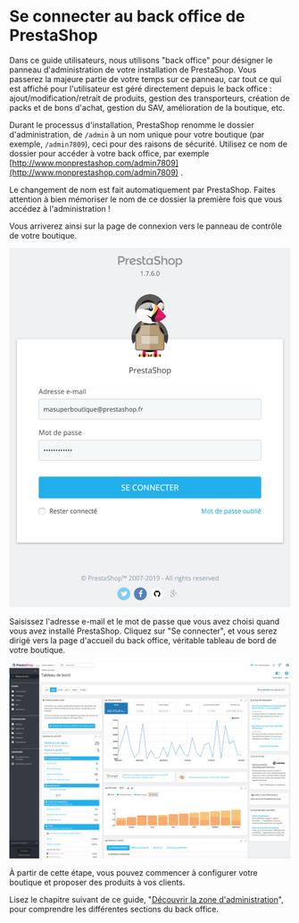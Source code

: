 # Se connecter au back office de PrestaShop

Dans ce guide utilisateurs, nous utilisons "back office" pour désigner le panneau d'administration de votre installation de PrestaShop. Vous passerez la majeure partie de votre temps sur ce panneau, car tout ce qui est affiché pour l'utilisateur est géré directement depuis le back office : ajout/modification/retrait de produits, gestion des transporteurs, création de packs et de bons d'achat, gestion du SAV, amélioration de la boutique, etc.

Durant le processus d'installation, PrestaShop renomme le dossier d'administration, de `/admin` à un nom unique pour votre boutique \(par exemple, `/admin7809`\), ceci pour des raisons de sécurité. Utilisez ce nom de dossier pour accéder à votre back office, par exemple [http://www.monprestashop.com/admin7809](http://www.monprestashop.com/admin7809) .

Le changement de nom est fait automatiquement par PrestaShop. Faites attention à bien mémoriser le nom de ce dossier la première fois que vous accédez à l'administration !

Vous arriverez ainsi sur la page de connexion vers le panneau de contrôle de votre boutique.

![](../.gitbook/assets/63406131.png)

Saisissez l'adresse e-mail et le mot de passe que vous avez choisi quand vous avez installé PrestaShop. Cliquez sur "Se connecter", et vous serez dirigé vers la page d'accueil du back office, véritable tableau de bord de votre boutique.

![](../.gitbook/assets/63406129.png)

À partir de cette étape, vous pouvez commencer à configurer votre boutique et proposer des produits à vos clients.

Lisez le chapitre suivant de ce guide, "[Découvrir la zone d'administration](decouvrir-la-zone-dadministration.md)", pour comprendre les différentes sections du back office.


